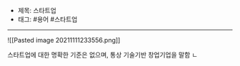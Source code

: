 - 제목: 스타트업
- 태그: #용어 #스타트업


---


![[Pasted image 20211111233556.png]]


스타트업에 대한 명확한 기준은 없으며, 통상 기술기반 창업기업을 말함
ㄴ 